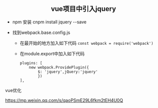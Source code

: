 <center><h2>vue项目中引入jquery</h2></center>

- npm 安装 cnpm install jquery --save

- 找到webpack.base.config.js

  - 在最开始的地方加入如下代码 `const webpack = require('webpack')`

  - 在module.export中加入如下代码

    ```
    plugins: [
    	new webpack.ProvidePlugin({
    		$: 'jquery',jQuery:'jquery'
    		})
    ],
    ```




vue优化

https://mp.weixin.qq.com/s/qaoPSmE29L6fkm2tEH4U0Q